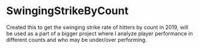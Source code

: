 # SwingingStrikeByCount

Created this to get the swinging strike rate of hitters by count in 2019, will be used as a part of a bigger project where I analyze player performance in different counts and who may be under/over performing. 
